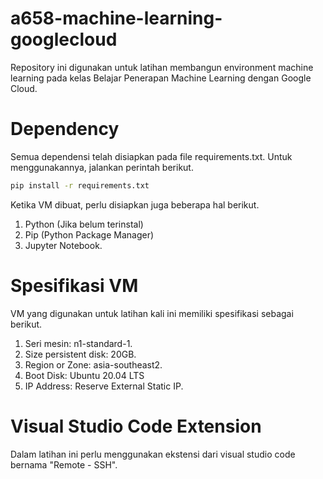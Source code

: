 # a658-machine-learning-googlecloud
Repository ini digunakan untuk latihan membangun environment machine learning pada kelas Belajar Penerapan Machine Learning dengan Google Cloud.

# Dependency
Semua dependensi telah disiapkan pada file requirements.txt. Untuk menggunakannya, jalankan perintah berikut.
```bash
pip install -r requirements.txt
```

Ketika VM dibuat, perlu disiapkan juga beberapa hal berikut.
1. Python (Jika belum terinstal)
2. Pip (Python Package Manager)
3. Jupyter Notebook.

# Spesifikasi VM
VM yang digunakan untuk latihan kali ini memiliki spesifikasi sebagai berikut.
1. Seri mesin: n1-standard-1.
2. Size persistent disk: 20GB.
3. Region or Zone: asia-southeast2.
4. Boot Disk: Ubuntu 20.04 LTS
5. IP Address: Reserve External Static IP.

# Visual Studio Code Extension
Dalam latihan ini perlu menggunakan ekstensi dari visual studio code bernama "Remote - SSH".